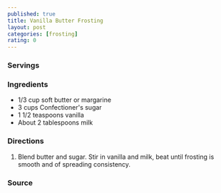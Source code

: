```yaml
---
published: true
title: Vanilla Butter Frosting
layout: post
categories: [frosting]
rating: 0
---
```

### Servings


### Ingredients
- 1/3 cup soft butter or margarine
- 3 cups Confectioner's sugar
- 1 1/2 teaspoons vanilla
- About 2 tablespoons milk

### Directions
1. Blend butter and sugar.  Stir in vanilla and milk, beat until frosting is smooth and of spreading consistency.

### Source

